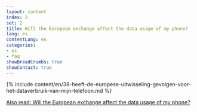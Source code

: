 ```yaml
---
layout: content
index: 2
set: 2
title: Will the European exchange affect the data usage of my phone?
lang: es
contentLang: en
categories:
- es
- faq
showBreadCrumbs: true
showContact: true
---
```

{% include content/en/38-heeft-de-europese-uitwisseling-gevolgen-voor-het-dataverbruik-van-mijn-telefoon.md %}

[Also read: Will the European exchange affect the data usage of my phone?](/es/faq/38-heeft-de-europese-uitwisseling-gevolgen-voor-het-dataverbruik-van-mijn-telefoon/)
